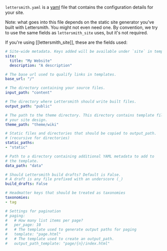 `lettersmith.yaml` is a [yaml](http://yaml.org/) file that contains the configuration details for your site.

Note: what goes into this file depends on the static site generator you've built with Lettersmith. You might not even need one. By convention, we try to use the same fields as `lettersmith_site` uses, but it's not required.

If you're using [[lettersmith_site]], these are the fields used:

```yaml
# Site-wide metadata. Keys added will be available under `site` in templates.
site:
  title: "My Website"
  description: "A description"

# The base url used to qualify links in templates.
base_url: "/"

# The directory containing your source files.
input_path: "content"

# The directory where Lettersmith should write built files.
output_path: "public"

# The path to the theme directory. This directory contains template files for
# your site design.
theme_path: "theme/wiki"

# Static files and directories that should be copied to output_path.
# (recursive for directories)
static_paths:
- "static"

# Path to a directory containing additional YAML metadata to add to
# the template.
data_path: "data"

# Should Lettersmith build drafts? Default is False.
# A draft is any file prefixed with an underscore (_)
build_drafts: False

# Headmatter keys that should be treated as taxonomies
taxonomies:
- tag

# Settings for pagination
# paging:
#   # How many list items per page?
#   per_page: 10
#   # The template used to generate output paths for paging
#   template: "page.html"
#   # The template used to create an output_path.
#   output_path_template: "page/{n}/index.html"
```